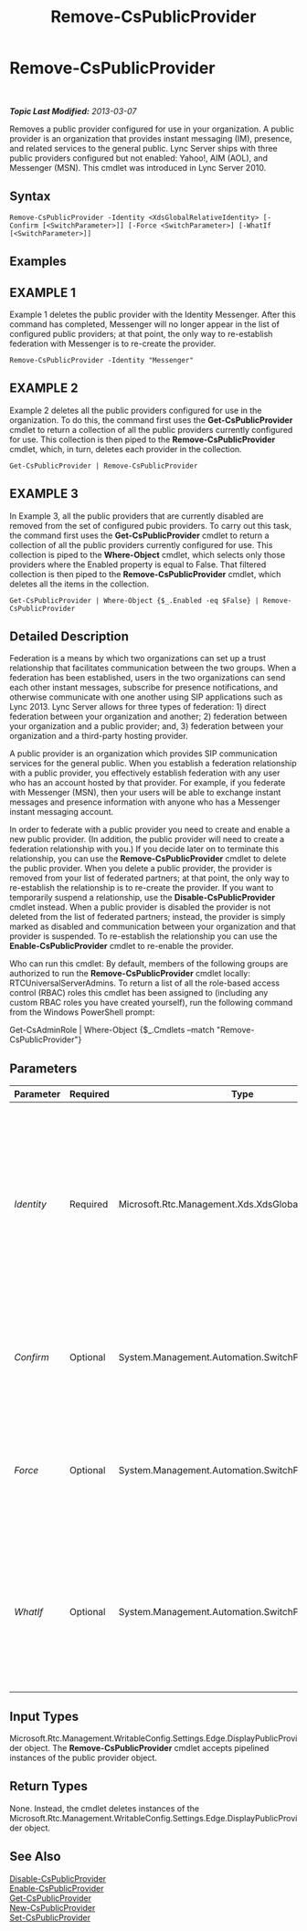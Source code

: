 ﻿---
title: Remove-CsPublicProvider
TOCTitle: Remove-CsPublicProvider
ms:assetid: b9eec2f4-cf36-41b7-8023-67790cc8d4cd
ms:mtpsurl: https://technet.microsoft.com/en-us/library/Gg412906(v=OCS.15)
ms:contentKeyID: 48185219
ms.date: 07/23/2014
mtps_version: v=OCS.15
---

<div data-xmlns="http://www.w3.org/1999/xhtml">

<div class="topic" data-xmlns="http://www.w3.org/1999/xhtml" data-msxsl="urn:schemas-microsoft-com:xslt" data-cs="http://msdn.microsoft.com/en-us/">

<div data-asp="http://msdn2.microsoft.com/asp">

# Remove-CsPublicProvider

</div>

<div id="mainSection">

<div id="mainBody">

<span> </span>

_**Topic Last Modified:** 2013-03-07_

Removes a public provider configured for use in your organization. A public provider is an organization that provides instant messaging (IM), presence, and related services to the general public. Lync Server ships with three public providers configured but not enabled: Yahoo\!, AIM (AOL), and Messenger (MSN). This cmdlet was introduced in Lync Server 2010.

<div>

## Syntax

    Remove-CsPublicProvider -Identity <XdsGlobalRelativeIdentity> [-Confirm [<SwitchParameter>]] [-Force <SwitchParameter>] [-WhatIf [<SwitchParameter>]]

</div>

<div>

## Examples

<div>

## EXAMPLE 1

Example 1 deletes the public provider with the Identity Messenger. After this command has completed, Messenger will no longer appear in the list of configured public providers; at that point, the only way to re-establish federation with Messenger is to re-create the provider.

    Remove-CsPublicProvider -Identity "Messenger"

</div>

<div>

## EXAMPLE 2

Example 2 deletes all the public providers configured for use in the organization. To do this, the command first uses the **Get-CsPublicProvider** cmdlet to return a collection of all the public providers currently configured for use. This collection is then piped to the **Remove-CsPublicProvider** cmdlet, which, in turn, deletes each provider in the collection.

    Get-CsPublicProvider | Remove-CsPublicProvider

</div>

<div>

## EXAMPLE 3

In Example 3, all the public providers that are currently disabled are removed from the set of configured pubic providers. To carry out this task, the command first uses the **Get-CsPublicProvider** cmdlet to return a collection of all the public providers currently configured for use. This collection is piped to the **Where-Object** cmdlet, which selects only those providers where the Enabled property is equal to False. That filtered collection is then piped to the **Remove-CsPublicProvider** cmdlet, which deletes all the items in the collection.

    Get-CsPublicProvider | Where-Object {$_.Enabled -eq $False} | Remove-CsPublicProvider

</div>

</div>

<div>

## Detailed Description

Federation is a means by which two organizations can set up a trust relationship that facilitates communication between the two groups. When a federation has been established, users in the two organizations can send each other instant messages, subscribe for presence notifications, and otherwise communicate with one another using SIP applications such as Lync 2013. Lync Server allows for three types of federation: 1) direct federation between your organization and another; 2) federation between your organization and a public provider; and, 3) federation between your organization and a third-party hosting provider.

A public provider is an organization which provides SIP communication services for the general public. When you establish a federation relationship with a public provider, you effectively establish federation with any user who has an account hosted by that provider. For example, if you federate with Messenger (MSN), then your users will be able to exchange instant messages and presence information with anyone who has a Messenger instant messaging account.

In order to federate with a public provider you need to create and enable a new public provider. (In addition, the public provider will need to create a federation relationship with you.) If you decide later on to terminate this relationship, you can use the **Remove-CsPublicProvider** cmdlet to delete the public provider. When you delete a public provider, the provider is removed from your list of federated partners; at that point, the only way to re-establish the relationship is to re-create the provider. If you want to temporarily suspend a relationship, use the **Disable-CsPublicProvider** cmdlet instead. When a public provider is disabled the provider is not deleted from the list of federated partners; instead, the provider is simply marked as disabled and communication between your organization and that provider is suspended. To re-establish the relationship you can use the **Enable-CsPublicProvider** cmdlet to re-enable the provider.

Who can run this cmdlet: By default, members of the following groups are authorized to run the **Remove-CsPublicProvider** cmdlet locally: RTCUniversalServerAdmins. To return a list of all the role-based access control (RBAC) roles this cmdlet has been assigned to (including any custom RBAC roles you have created yourself), run the following command from the Windows PowerShell prompt:

Get-CsAdminRole | Where-Object {$\_.Cmdlets –match "Remove-CsPublicProvider"}

</div>

<div>

## Parameters


<table>
<colgroup>
<col style="width: 25%" />
<col style="width: 25%" />
<col style="width: 25%" />
<col style="width: 25%" />
</colgroup>
<thead>
<tr class="header">
<th>Parameter</th>
<th>Required</th>
<th>Type</th>
<th>Description</th>
</tr>
</thead>
<tbody>
<tr class="odd">
<td><p><em>Identity</em></p></td>
<td><p>Required</p></td>
<td><p>Microsoft.Rtc.Management.Xds.XdsGlobalRelativeIdentity</p></td>
<td><p>Unique identifier for the public provider to be removed. The Identity typically the name of the website providing the services (for example, Yahoo!; AOL; MSN; etc.).</p></td>
</tr>
<tr class="even">
<td><p><em>Confirm</em></p></td>
<td><p>Optional</p></td>
<td><p>System.Management.Automation.SwitchParameter</p></td>
<td><p>Prompts you for confirmation before executing the command.</p></td>
</tr>
<tr class="odd">
<td><p><em>Force</em></p></td>
<td><p>Optional</p></td>
<td><p>System.Management.Automation.SwitchParameter</p></td>
<td><p>Suppresses the display of any non-fatal error message that might occur when running the command.</p></td>
</tr>
<tr class="even">
<td><p><em>WhatIf</em></p></td>
<td><p>Optional</p></td>
<td><p>System.Management.Automation.SwitchParameter</p></td>
<td><p>Describes what would happen if you executed the command without actually executing the command.</p></td>
</tr>
</tbody>
</table>


</div>

<div>

## Input Types

Microsoft.Rtc.Management.WritableConfig.Settings.Edge.DisplayPublicProvider object. The **Remove-CsPublicProvider** cmdlet accepts pipelined instances of the public provider object.

</div>

<div>

## Return Types

None. Instead, the cmdlet deletes instances of the Microsoft.Rtc.Management.WritableConfig.Settings.Edge.DisplayPublicProvider object.

</div>

<div>

## See Also


[Disable-CsPublicProvider](disable-cspublicprovider.md)  
[Enable-CsPublicProvider](enable-cspublicprovider.md)  
[Get-CsPublicProvider](get-cspublicprovider.md)  
[New-CsPublicProvider](new-cspublicprovider.md)  
[Set-CsPublicProvider](set-cspublicprovider.md)  
  

</div>

</div>

<span> </span>

</div>

</div>

</div>

